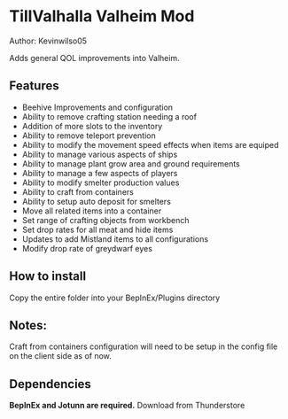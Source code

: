 <h1> TillValhalla Valheim Mod </h1> 
<p> Author: Kevinwilso05

  Adds general QOL improvements into Valheim. </p> 

<h2> Features </h2>  
  <ul> 
    <li> Beehive Improvements and configuration </li> 
  <li> Ability to remove crafting station needing a roof </li> 
  <li> Addition of more slots to the inventory </li> 
  <li> Ability to remove teleport prevention </li> 
  <li> Ability to modify the movement speed effects when items are equiped </li>
  <li> Ability to manage various aspects of ships </li>
  <li> Ability to manage plant grow area and ground requirements </li>
  <li> Ability to manage a few aspects of players </li> 
  <li> Ability to modify smelter production values </li> 
  <li> Ability to craft from containers </li>
  <li> Ability to setup auto deposit for smelters </li>
  <li> Move all related items into a container </li>
  <li> Set range of crafting objects from workbench </li>
  <li> Set drop rates for all meat and hide items </li>
  <li> Updates to add Mistland items to all configurations </li> 
  <li> Modify drop rate of greydwarf eyes </li> 
  </ul>

<h2> How to install </h2> 

<p> Copy the entire folder into your BepInEx/Plugins directory </p> 

<h2> Notes: </h2> 

<p> Craft from containers configuration will need to be setup in the config file on the client side as of now. </p> 

<h2> Dependencies </h2>
<p> <b> BepInEx and Jotunn are required.</b> Download from Thunderstore </p> 
